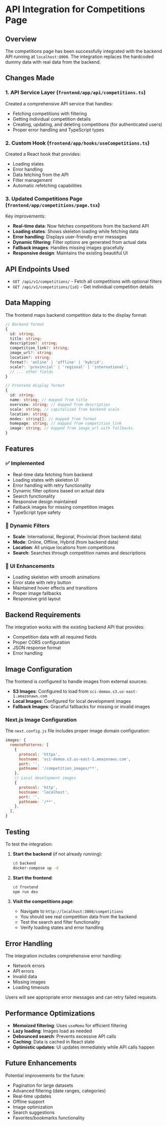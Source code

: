 # API Integration for Competitions Page

## Overview

The competitions page has been successfully integrated with the backend API running at `localhost:8000`. The integration replaces the hardcoded dummy data with real data from the backend.

## Changes Made

### 1. API Service Layer (`frontend/app/api/competitions.ts`)

Created a comprehensive API service that handles:
- Fetching competitions with filtering
- Getting individual competition details
- Creating, updating, and deleting competitions (for authenticated users)
- Proper error handling and TypeScript types

### 2. Custom Hook (`frontend/app/hooks/useCompetitions.ts`)

Created a React hook that provides:
- Loading states
- Error handling
- Data fetching from the API
- Filter management
- Automatic refetching capabilities

### 3. Updated Competitions Page (`frontend/app/competitions/page.tsx`)

Key improvements:
- **Real-time data**: Now fetches competitions from the backend API
- **Loading states**: Shows skeleton loading while fetching data
- **Error handling**: Displays user-friendly error messages
- **Dynamic filtering**: Filter options are generated from actual data
- **Fallback images**: Handles missing images gracefully
- **Responsive design**: Maintains the existing beautiful UI

## API Endpoints Used

- `GET /api/v1/competitions/` - Fetch all competitions with optional filters
- `GET /api/v1/competitions/{id}` - Get individual competition details

## Data Mapping

The frontend maps backend competition data to the display format:

```typescript
// Backend format
{
  id: string;
  title: string;
  description?: string;
  competition_link?: string;
  image_url?: string;
  location?: string;
  format?: 'online' | 'offline' | 'hybrid';
  scale?: 'provincial' | 'regional' | 'international';
  // ... other fields
}

// Frontend display format
{
  id: string;
  name: string; // mapped from title
  overview: string; // mapped from description
  scale: string; // capitalized from backend scale
  location: string;
  modes: string[]; // mapped from format
  homepage: string; // mapped from competition_link
  image: string; // mapped from image_url with fallbacks
}
```

## Features

### ✅ Implemented
- Real-time data fetching from backend
- Loading states with skeleton UI
- Error handling with retry functionality
- Dynamic filter options based on actual data
- Search functionality
- Responsive design maintained
- Fallback images for missing competition images
- TypeScript type safety

### 🔄 Dynamic Filters
- **Scale**: International, Regional, Provincial (from backend data)
- **Mode**: Online, Offline, Hybrid (from backend data)
- **Location**: All unique locations from competitions
- **Search**: Searches through competition names and descriptions

### 🎨 UI Enhancements
- Loading skeleton with smooth animations
- Error state with retry button
- Maintained hover effects and transitions
- Proper image fallbacks
- Responsive grid layout

## Backend Requirements

The integration works with the existing backend API that provides:
- Competition data with all required fields
- Proper CORS configuration
- JSON response format
- Error handling

## Image Configuration

The frontend is configured to handle images from external sources:
- **S3 Images**: Configured to load from `sci-demoo.s3.us-east-1.amazonaws.com`
- **Local Images**: Configured for local development images
- **Fallback Images**: Graceful fallbacks for missing or invalid images

### Next.js Image Configuration
The `next.config.js` file includes proper image domain configuration:
```javascript
images: {
  remotePatterns: [
    {
      protocol: 'https',
      hostname: 'sci-demoo.s3.us-east-1.amazonaws.com',
      port: '',
      pathname: '/competition_images/**',
    },
    // Local development images
    {
      protocol: 'http',
      hostname: 'localhost',
      port: '',
      pathname: '/**',
    },
  ],
}
```

## Testing

To test the integration:

1. **Start the backend** (if not already running):
   ```bash
   cd backend
   docker-compose up -d
   ```

2. **Start the frontend**:
   ```bash
   cd frontend
   npm run dev
   ```

3. **Visit the competitions page**:
   - Navigate to `http://localhost:3000/competitions`
   - You should see real competition data from the backend
   - Test the search and filter functionality
   - Verify loading states and error handling

## Error Handling

The integration includes comprehensive error handling:
- Network errors
- API errors
- Invalid data
- Missing images
- Loading timeouts

Users will see appropriate error messages and can retry failed requests.

## Performance Optimizations

- **Memoized filtering**: Uses `useMemo` for efficient filtering
- **Lazy loading**: Images load as needed
- **Debounced search**: Prevents excessive API calls
- **Caching**: Data is cached in React state
- **Optimistic updates**: UI updates immediately while API calls happen

## Future Enhancements

Potential improvements for the future:
- Pagination for large datasets
- Advanced filtering (date ranges, categories)
- Real-time updates
- Offline support
- Image optimization
- Search suggestions
- Favorites/bookmarks functionality
